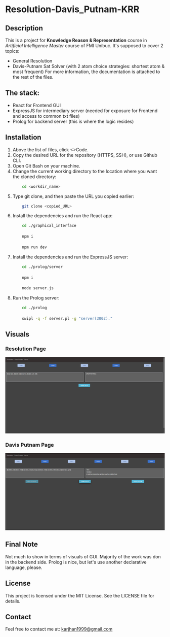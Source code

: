 # Resolution-Davis_Putnam-KRR

## Description
This is a project for **Knowledge Reason & Representation** course in *Artificial Intelligence Master* course of FMI Unibuc. It's supposed to 
cover 2 topics:
- General Resolution
- Davis-Putnam Sat Solver (with 2 atom choice strategies: shortest atom & most frequent)
For more information, the documentation is attached to the rest of the files.

## The stack:
- React for Frontend GUI
- ExpressJS for intermediary server (needed for exposure for Frontend and access to common txt files)
- Prolog for backend server (this is where the logic resides)

## Installation
1. Above the list of files, click <>Code.
2. Copy the desired URL for the repository (HTTPS, SSH), or use Github CLI.
3. Open Git Bash on your machine.
4. Change the current working directory to the location where you want the cloned directory:
    ```bash
        cd <workdir_name>
    ```
5. Type git clone, and then paste the URL you copied earlier:
    ```bash
        git clone <copied_URL>
    ```
6. Install the dependencies and run the React app:
    ```bash
        cd ./graphical_interface

        npm i 

        npm run dev
    ```
7. Install the dependencies and run the ExpressJS server:
    ```bash
        cd ./prolog/server

        npm i 

        node server.js
    ```
8. Run the Prolog server:
    ```bash
        cd ./prolog

        swipl -q -f server.pl -g "server(3002)."
    ```

## Visuals

### Resolution Page
![SS_Resolution_1](./screenshots/SS_Resolution_1.png)

### Davis Putnam Page
![SS_Davis_Putnam_1](./screenshots/SS_Davis_Putnam_1.png)

## Final Note
Not much to show in terms of visuals of GUI. Majority of the work was don in the backend side.
Prolog is nice, but let's use another declarative language, please.

## License
This project is licensed under the MIT License. See the LICENSE file for details.

## Contact
Feel free to contact me at: karjhan1999@gmail.com